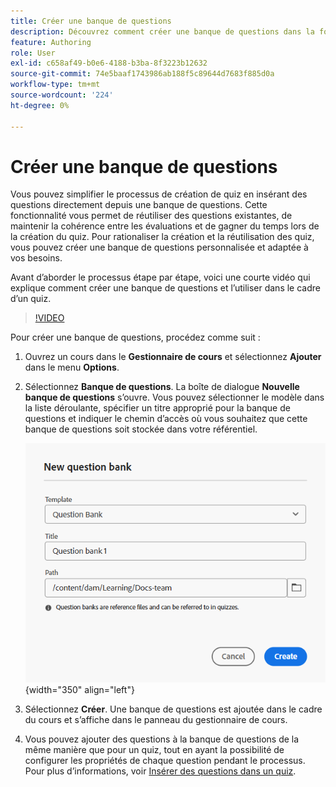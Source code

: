 ```yaml
---
title: Créer une banque de questions
description: Découvrez comment créer une banque de questions dans la formation et l’apprentissage des produits
feature: Authoring
role: User
exl-id: c658af49-b0e6-4188-b3ba-8f3223b12632
source-git-commit: 74e5baaf1743986ab188f5c89644d7683f885d0a
workflow-type: tm+mt
source-wordcount: '224'
ht-degree: 0%

---
```


# Créer une banque de questions

Vous pouvez simplifier le processus de création de quiz en insérant des questions directement depuis une banque de questions. Cette fonctionnalité vous permet de réutiliser des questions existantes, de maintenir la cohérence entre les évaluations et de gagner du temps lors de la création du quiz.
Pour rationaliser la création et la réutilisation des quiz, vous pouvez créer une banque de questions personnalisée et adaptée à vos besoins.

Avant d’aborder le processus étape par étape, voici une courte vidéo qui explique comment créer une banque de questions et l’utiliser dans le cadre d’un quiz.

>[!VIDEO](https://video.tv.adobe.com/v/3475212/learning-content-aem-guides)

Pour créer une banque de questions, procédez comme suit :

1. Ouvrez un cours dans le **Gestionnaire de cours** et sélectionnez **Ajouter** dans le menu **Options**.
1. Sélectionnez **Banque de questions**.
La boîte de dialogue **Nouvelle banque de questions** s’ouvre. Vous pouvez sélectionner le modèle dans la liste déroulante, spécifier un titre approprié pour la banque de questions et indiquer le chemin d’accès où vous souhaitez que cette banque de questions soit stockée dans votre référentiel.

   ![](assets/question-bank-create.png){width="350" align="left"}

1. Sélectionnez **Créer**.
Une banque de questions est ajoutée dans le cadre du cours et s’affiche dans le panneau du gestionnaire de cours.
1. Vous pouvez ajouter des questions à la banque de questions de la même manière que pour un quiz, tout en ayant la possibilité de configurer les propriétés de chaque question pendant le processus. Pour plus d’informations, voir [Insérer des questions dans un quiz](./quiz-insert-questions.md).
